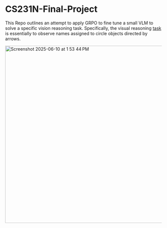 # CS231N-Final-Project

This Repo outlines an attempt to apply GRPO to fine tune a small VLM to solve a specific vision reasoning task. Specifically, the visual reasoning [task](https://drive.google.com/drive/folders/1Y9aGhUe4b8dNlhNGMeflJIwt2pGS23jV?usp=sharing) is essentially to observe names assigned to circle objects directed by arrows. 

<img width="571" alt="Screenshot 2025-06-10 at 1 53 44 PM" src="https://github.com/user-attachments/assets/82a5f529-6d26-4bb1-99b2-50eeaef2d4b6" />

